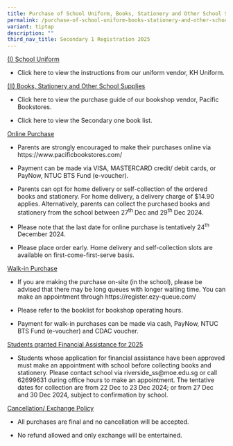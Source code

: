 ```yaml
---
title: Purchase of School Uniform, Books, Stationery and Other School Supplies
permalink: /purchase-of-school-uniform-books-stationery-and-other-school-supplies/
variant: tiptap
description: ""
third_nav_title: Secondary 1 Registration 2025
---
```

<p><u>(I) School Uniform</u>
</p>
<ul data-tight="true" class="tight">
<li>
<p>Click here to view the instructions from our uniform vendor, KH Uniform.</p>
</li>
</ul>
<p><u>(II) Books, Stationery and Other School Supplies</u>
</p>
<ul data-tight="true" class="tight">
<li>
<p>Click here to view the purchase guide of our bookshop vendor, Pacific
Bookstores.</p>
</li>
<li>
<p>Click here to view the Secondary one book list.</p>
</li>
</ul>
<p><u>Online Purchase</u>
</p>
<ul data-tight="true" class="tight">
<li>
<p>Parents are strongly encouraged to make their purchases online via <a rel="noopener noreferrer nofollow" target="_blank">https://www.pacificbookstores.com/</a> 
</p>
</li>
<li>
<p>Payment can be made via VISA, MASTERCARD credit/ debit cards, or PayNow,
NTUC BTS Fund (e-voucher).</p>
</li>
<li>
<p>Parents can opt for home delivery or self-collection of the ordered books
and stationery. For home delivery, a delivery charge of $14.90 applies.
Alternatively, parents can collect the purchased books and stationery from
the school between 27<sup>th</sup> Dec and 29<sup>th</sup> Dec 2024.</p>
</li>
<li>
<p>Please note that the last date for online purchase is tentatively 24<sup>th</sup> December
2024.</p>
</li>
<li>
<p>Please place order early. Home delivery and self-collection slots are
available on first-come-first-serve basis.</p>
</li>
</ul>
<p><u>Walk-in Purchase</u>
</p>
<ul data-tight="true" class="tight">
<li>
<p>If you are making the purchase on-site (in the school), please be advised
that there may be long queues with longer waiting time. You can make an
appointment through <a rel="noopener noreferrer nofollow" target="_blank">https://register.ezy-queue.com/</a>
</p>
</li>
<li>
<p>Please refer to the booklist for bookshop operating hours.</p>
</li>
<li>
<p>Payment for walk-in purchases can be made via cash, PayNow, NTUC BTS Fund
(e-voucher) and CDAC voucher.</p>
</li>
</ul>
<p><u>Students granted Financial Assistance for 2025</u>
</p>
<ul data-tight="true" class="tight">
<li>
<p>Students whose application for financial assistance have been approved
must make an appointment with school before collecting books and stationery.
Please contact school via <a rel="noopener noreferrer nofollow" target="_blank">riverside_ss@moe.edu.sg</a> or
call 62699631 during office hours to make an appointment. The tentative
dates for collection are from 22 Dec to 23 Dec 2024; or from 27 Dec and
30 Dec 2024, subject to confirmation by school.</p>
</li>
</ul>
<p><u>Cancellation/ Exchange Policy</u>
</p>
<ul data-tight="true" class="tight">
<li>
<p>All purchases are final and no cancellation will be accepted.</p>
</li>
<li>
<p>No refund allowed and only exchange will be entertained.
<br>
</p>
</li>
</ul>
<p></p>